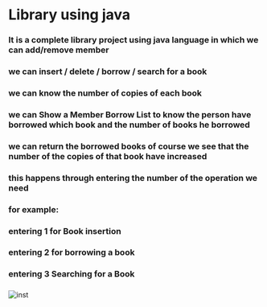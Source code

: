 # Library using java 
### It is a complete library project using java language in which we can add/remove member
### we can insert / delete / borrow / search for a book 
### we can know the number of copies of each book 
### we can Show a Member Borrow List to know the person have borrowed which book and the number of books he borrowed
### we can return the borrowed books of course we see that the number of the copies of that book have increased 
### this happens through entering the number of the operation we need 
### for example:
### entering 1 for Book insertion
### entering 2 for borrowing a book
### entering 3 Searching for a Book
### 
###
![inst](https://user-images.githubusercontent.com/61320897/179408203-1d601441-9199-4951-9126-bf58a95a1f5f.PNG)
